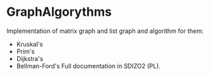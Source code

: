 # GraphAlgorythms
Implementation of matrix graph and list graph and algorithm for them:
- Kruskal's
- Prim's
- Dijkstra's
- Bellman-Ford's
Full documentation in SDIZO2 (PL).
